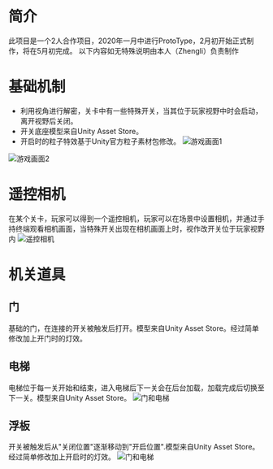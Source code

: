 # 简介
此项目是一个2人合作项目，2020年一月中进行ProtoType，2月初开始正式制作，将在5月初完成。
以下内容如无特殊说明由本人（Zhengli）负责制作

# 基础机制
+ 利用视角进行解密，关卡中有一些特殊开关，当其位于玩家视野中时会启动，离开视野后关闭。
+ 开关底座模型来自Unity Asset Store。
+ 开启时的粒子特效基于Unity官方粒子素材包修改。
![游戏画面1](https://github.com/NaughtyFishRei/CTIN532_Project/raw/master/Screenshots/game1.PNG)

![游戏画面2](https://github.com/NaughtyFishRei/CTIN532_Project/raw/master/Screenshots/game2.PNG)

# 遥控相机
在某个关卡，玩家可以得到一个遥控相机，玩家可以在场景中设置相机，并通过手持终端观看相机画面，当特殊开关出现在相机画面上时，视作改开关位于玩家视野内
![遥控相机](https://github.com/NaughtyFishRei/CTIN532_Project/raw/master/Screenshots/cam1.PNG)

# 机关道具
## 门
基础的门，在连接的开关被触发后打开。模型来自Unity Asset Store。经过简单修改加上开门时的灯效。
## 电梯
电梯位于每一关开始和结束，进入电梯后下一关会在后台加载，加载完成后切换至下一关。模型来自Unity Asset Store。
![门和电梯](https://github.com/NaughtyFishRei/CTIN532_Project/raw/master/Screenshots/Door.PNG)
## 浮板
开关被触发后从"关闭位置"逐渐移动到"开启位置".模型来自Unity Asset Store。经过简单修改加上开启时的灯效。
![门和电梯](https://github.com/NaughtyFishRei/CTIN532_Project/raw/master/Screenshots/FloatingBoard.PNG)
